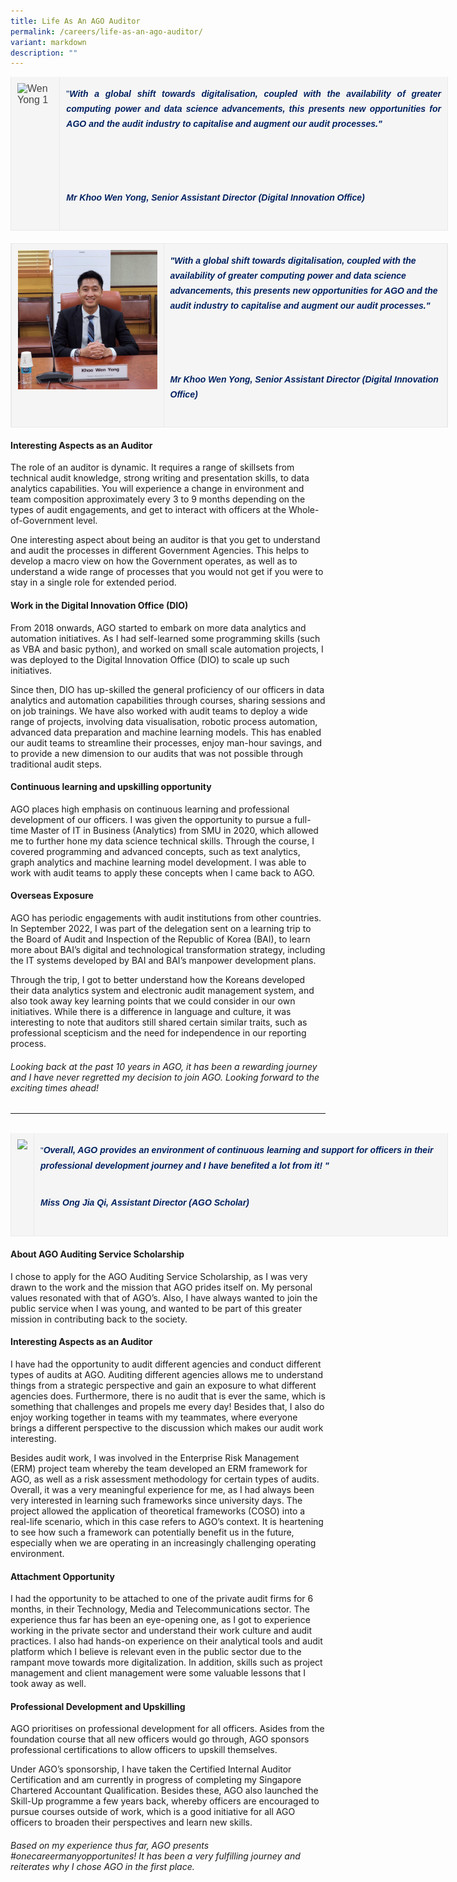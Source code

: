 ```yaml
---
title: Life As An AGO Auditor
permalink: /careers/life-as-an-ago-auditor/
variant: markdown
description: ""
---
```

<table style="margin: 0px 0px 20px; padding: 0px; border-width: 0px 0px 1px; border-top-style: initial; border-right-style: initial; border-bottom-style: solid; border-left-style: initial; border-top-color: initial; border-right-color: initial; border-bottom-color: rgb(234, 234, 234); border-left-color: initial; border-image: initial; outline: 0px; font-size: 16px; vertical-align: baseline; background: rgb(255, 255, 255); color: rgb(68, 68, 68); border-collapse: collapse; border-spacing: 0px; width: 700px; font-family: Arial, Helvetica, sans-serif; font-style: normal; font-variant-ligatures: normal; font-variant-caps: normal; font-weight: 400; letter-spacing: normal; orphans: 2; text-align: justify; text-transform: none; white-space: normal; widows: 2; word-spacing: 0px; -webkit-text-stroke-width: 0px; text-decoration-thickness: initial; text-decoration-style: initial; text-decoration-color: initial;"><tbody style="margin: 0px; padding: 0px; border: 0px; outline: 0px; font-size: 16px; vertical-align: baseline; background: transparent; color: inherit;"><tr style="margin: 0px; padding: 0px; border: 0px; outline: 0px; font-size: 16px; vertical-align: baseline; background: transparent; color: inherit;"><td style="margin: 0px; padding: 10px; border-top: none; border-right: 1px solid rgb(234, 234, 234); border-bottom: none; border-left: 1px solid rgb(234, 234, 234); border-image: initial; outline: 0px; font-size: 16px; vertical-align: top; background: rgb(245, 245, 245); color: inherit; white-space: normal;"><img src="/images/wen-yong-original.jpg" data-displaymode="Original" alt="Wen Yong 1" title="Wen Yong 1" style="margin: 0px; padding: 0px; border: 0px none; outline: 0px; font-size: 16px; vertical-align: top; background: transparent; color: inherit; height: auto; max-width: 100%; width: auto;"></td><td style="margin: 0px; padding: 10px; border-top: none; border-right: 1px solid rgb(234, 234, 234); border-bottom: none; border-left: 1px solid rgb(234, 234, 234); border-image: initial; outline: 0px; font-size: 16px; vertical-align: top; background: rgb(245, 245, 245); color: inherit; white-space: normal;"><p style="margin: 0px 0px 25px; padding: 5px 0px; border: 0px; outline: 0px; font-size: 1rem; vertical-align: baseline; background: transparent; color: rgb(68, 68, 68); font-family: Arial; font-weight: 400; line-height: 1.5em;"><span style="margin: 0px; padding: 0px; border: 0px; outline: 0px; font-size: 14px; vertical-align: baseline; background: transparent; color: rgb(0, 32, 96);">"<em style="margin: 0px; padding: 0px; border: 0px; outline: 0px; font-size: 14px; vertical-align: baseline; background: transparent; color: inherit;"><strong style="margin: 0px; padding: 0px; border: 0px; outline: 0px; font-size: 14px; vertical-align: baseline; background: transparent; color: inherit; font-weight: bold !important;">With a global shift towards digitalisation, coupled with the availability of greater computing power and data science advancements, this presents new opportunities for AGO and the audit industry to capitalise and augment our audit processes."&nbsp;</strong></em></span></p><p style="margin: 0px 0px 25px; padding: 5px 0px; border: 0px; outline: 0px; font-size: 1rem; vertical-align: baseline; background: transparent; color: rgb(68, 68, 68); font-family: Arial; font-weight: 400; line-height: 1.5em;"><span style="margin: 0px; padding: 0px; border: 0px; outline: 0px; font-size: 14px; vertical-align: baseline; background: transparent; color: rgb(0, 32, 96);"><em style="margin: 0px; padding: 0px; border: 0px; outline: 0px; font-size: 14px; vertical-align: baseline; background: transparent; color: inherit;"><strong style="margin: 0px; padding: 0px; border: 0px; outline: 0px; font-size: 14px; vertical-align: baseline; background: transparent; color: inherit; font-weight: bold !important;">&nbsp;</strong></em></span></p><p style="margin: 0px 0px 25px; padding: 5px 0px; border: 0px; outline: 0px; font-size: 1rem; vertical-align: baseline; background: transparent; color: rgb(68, 68, 68); font-family: Arial; font-weight: 400; line-height: 1.5em;"><span style="margin: 0px; padding: 0px; border: 0px; outline: 0px; font-size: 14px; vertical-align: baseline; background: transparent; color: rgb(0, 32, 96);"><em style="margin: 0px; padding: 0px; border: 0px; outline: 0px; font-size: 14px; vertical-align: baseline; background: transparent; color: inherit;"><strong style="margin: 0px; padding: 0px; border: 0px; outline: 0px; font-size: 14px; vertical-align: baseline; background: transparent; color: inherit; font-weight: bold !important;">Mr Khoo Wen Yong,&nbsp;</strong></em><em style="margin: 0px; padding: 0px; border: 0px; outline: 0px; font-size: 14px; vertical-align: baseline; background: transparent; color: inherit;"><strong style="margin: 0px; padding: 0px; border: 0px; outline: 0px; font-size: 14px; vertical-align: baseline; background: transparent; color: inherit; font-weight: bold !important;">Senior Assistant Director&nbsp;</strong></em></span><em style="margin: 0px; padding: 0px; border: 0px; outline: 0px; font-size: 16px; vertical-align: baseline; background: transparent; color: inherit;"><strong style="margin: 0px; padding: 0px; border: 0px; outline: 0px; font-size: 16px; vertical-align: baseline; background: transparent; color: inherit; font-weight: bold !important;"><span style="margin: 0px; padding: 0px; border: 0px; outline: 0px; font-size: 14px; vertical-align: baseline; background: transparent; color: rgb(0, 32, 96);">(Digital Innovation Office)</span></strong></em></p></td></tr></tbody></table>

<table style="width: 700px; border-collapse: collapse; margin: 0; padding: 0; border: 1px solid #eaeaea; background: #f5f5f5; color: #444; font-family: Arial, Helvetica, sans-serif; font-size: 16px;">
    <tbody style="margin: 0; padding: 0; border: 0; background: transparent; color: inherit;">
        <tr style="margin: 0; padding: 0; border: 0; background: transparent; color: inherit;">
            <td style="padding: 10px; border: none; border-right: 1px solid #eaeaea; border-bottom: none; border-left: 1px solid #eaeaea; background: #f5f5f5; color: inherit; vertical-align: top;">
                <img src="/images/wen_yong_original.jpg" data-displaymode="Original" alt="Wen Yong 1" title="Wen Yong 1" style="max-width: 100%; height: auto; width: auto;">
            </td>
            <td style="padding: 10px; border: none; border-right: 1px solid #eaeaea; border-bottom: none; border-left: 1px solid #eaeaea; background: #f5f5f5; color: inherit; vertical-align: top;">
                <p style="margin: 0 0 25px; padding: 5px 0; font-size: 1rem; background: transparent; color: #444; font-family: Arial; font-weight: 400; line-height: 1.5em;">
                    <span style="font-size: 14px; color: #002060;"><em><strong>"With a global shift towards digitalisation, coupled with the availability of greater computing power and data science advancements, this presents new opportunities for AGO and the audit industry to capitalise and augment our audit processes."</strong></em></span>
                </p>
                <p style="margin: 0 0 25px; padding: 5px 0; font-size: 1rem; background: transparent; color: #444; font-family: Arial; font-weight: 400; line-height: 1.5em;">
                    <span style="font-size: 14px; color: #002060;"><em>&nbsp;</em></span>
                </p>
                <p style="margin: 0 0 25px; padding: 5px 0; font-size: 1rem; background: transparent; color: #444; font-family: Arial; font-weight: 400; line-height: 1.5em;">
                    <span style="font-size: 14px; color: #002060;"><em><strong>Mr Khoo Wen Yong,</strong></em><em><strong> Senior Assistant Director </strong></em></span><em style="font-size: 16px;"><strong><span style="font-size: 14px; color: #002060;">(Digital Innovation Office)</span></strong></em>
                </p>
            </td>
        </tr>
    </tbody>
</table>


#### Interesting Aspects as an Auditor
The role of an auditor is dynamic. It requires a range of skillsets from technical audit knowledge, strong writing and presentation skills, to data analytics capabilities. You will experience a change in environment and team composition approximately every 3 to 9 months depending on the types of audit engagements, and get to interact with officers at the Whole-of-Government level.

One interesting aspect about being an auditor is that you get to understand and audit the processes in different Government Agencies. This helps to develop a macro view on how the Government operates, as well as to understand a wide range of processes that you would not get if you were to stay in a single role for extended period.

#### Work in the Digital Innovation Office (DIO)
From 2018 onwards, AGO started to embark on more data analytics and automation initiatives. As I had self-learned some programming skills (such as VBA and basic python), and worked on small scale automation projects, I was deployed to the Digital Innovation Office (DIO) to scale up such initiatives.

Since then, DIO has up-skilled the general proficiency of our officers in data analytics and automation capabilities through courses, sharing sessions and on job trainings. We have also worked with audit teams to deploy a wide range of projects, involving data visualisation, robotic process automation, advanced data preparation and machine learning models. This has enabled our audit teams to streamline their processes, enjoy man-hour savings, and to provide a new dimension to our audits that was not possible through traditional audit steps.

#### Continuous learning and upskilling opportunity
AGO places high emphasis on continuous learning and professional development of our officers. I was given the opportunity to pursue a full-time Master of IT in Business (Analytics) from SMU in 2020, which allowed me to further hone my data science technical skills. Through the course, I covered programming and advanced concepts, such as text analytics, graph analytics and machine learning model development. I was able to work with audit teams to apply these concepts when I came back to AGO.

#### Overseas Exposure
AGO has periodic engagements with audit institutions from other countries. In September 2022, I was part of the delegation sent on a learning trip to the Board of Audit and Inspection of the Republic of Korea (BAI), to learn more about BAI’s digital and technological transformation strategy, including the IT systems developed by BAI and BAI’s manpower development plans.

Through the trip, I got to better understand how the Koreans developed their data analytics system and electronic audit management system, and also took away key learning points that we could consider in our own initiatives. While there is a difference in language and culture, it was interesting to note that auditors still shared certain similar traits, such as professional scepticism and the need for independence in our reporting process.

###### _Looking back at the past 10 years in AGO, it has been a rewarding journey and I have never regretted my decision to join AGO.&nbsp;Looking forward to the exciting times ahead!_

***
<br>


<table style="margin: 0px 0px 20px; padding: 0px; border-width: 0px 0px 1px; border-top-style: initial; border-right-style: initial; border-bottom-style: solid; border-left-style: initial; border-top-color: initial; border-right-color: initial; border-bottom-color: rgb(234, 234, 234); border-left-color: initial; border-image: initial; outline: 0px; font-size: 16px; vertical-align: baseline; background: transparent; color: inherit; border-collapse: collapse; border-spacing: 0px; width: 700px;"><tbody style="margin: 0px; padding: 0px; border: 0px; outline: 0px; font-size: 16px; vertical-align: baseline; background: transparent; color: inherit;"><tr style="margin: 0px; padding: 0px; border: 0px; outline: 0px; font-size: 16px; vertical-align: baseline; background: transparent; color: inherit;"><td style="margin: 0px; padding: 10px; border-top: none; border-right: 1px solid rgb(234, 234, 234); border-bottom: none; border-left: 1px solid rgb(234, 234, 234); border-image: initial; outline: 0px; font-size: 16px; vertical-align: top; background: rgb(245, 245, 245); color: inherit; white-space: normal;"><img src="/images/jia-qi-2.jpg" data-displaymode="Original" style="margin: 0px; padding: 0px; border: 0px none; outline: 0px; font-size: 16px; vertical-align: top; background: transparent; color: inherit; height: auto; max-width: 100%; width: auto;"></td><td style="margin: 0px; padding: 10px; border-top: none; border-right: 1px solid rgb(234, 234, 234); border-bottom: none; border-left: 1px solid rgb(234, 234, 234); border-image: initial; outline: 0px; font-size: 16px; vertical-align: top; background: rgb(245, 245, 245); color: inherit; white-space: normal;"><p style="margin: 0px 0px 25px; padding: 5px 0px; border: 0px; outline: 0px; font-size: 1rem; vertical-align: baseline; background: transparent; color: rgb(68, 68, 68); font-family: Arial; font-weight: 400; line-height: 1.5em;"><span style="margin: 0px; padding: 0px; border: 0px; outline: 0px; font-size: 13px; vertical-align: baseline; background: transparent; color: rgb(0, 32, 96);">"</span><em style="margin: 0px; padding: 0px; border: 0px; outline: 0px; font-size: 14px; vertical-align: baseline; background: transparent; color: rgb(0, 32, 96);"><strong style="margin: 0px; padding: 0px; border: 0px; outline: 0px; font-size: 14px; vertical-align: baseline; background: transparent; color: inherit; font-weight: bold !important;">Overall, AGO provides an environment of continuous learning and support for officers in their professional development journey and I have benefited a&nbsp;lot from it!&nbsp;"&nbsp;</strong></em></p><p style="margin: 0px 0px 25px; padding: 5px 0px; border: 0px; outline: 0px; font-size: 1rem; vertical-align: baseline; background: transparent; color: rgb(68, 68, 68); font-family: Arial; font-weight: 400; line-height: 1.5em;"><span style="margin: 0px; padding: 0px; border: 0px; outline: 0px; font-size: 14px; vertical-align: baseline; background: transparent; color: rgb(0, 32, 96);"><em style="margin: 0px; padding: 0px; border: 0px; outline: 0px; font-size: 14px; vertical-align: baseline; background: transparent; color: inherit;"><strong style="margin: 0px; padding: 0px; border: 0px; outline: 0px; font-size: 14px; vertical-align: baseline; background: transparent; color: inherit; font-weight: bold !important;">Miss Ong Jia Qi,&nbsp;</strong></em></span><em style="margin: 0px; padding: 0px; border: 0px; outline: 0px; font-size: small; vertical-align: baseline; background: transparent; color: rgb(0, 32, 96);"><strong style="margin: 0px; padding: 0px; border: 0px; outline: 0px; font-size: 13px; vertical-align: baseline; background: transparent; color: inherit; font-weight: bold !important;"><span style="margin: 0px; padding: 0px; border: 0px; outline: 0px; font-size: 14px; vertical-align: baseline; background: transparent; color: inherit;">Assistant Director (AGO Scholar)</span></strong></em></p></td></tr></tbody></table>

#### About AGO Auditing Service Scholarship
I chose to apply for the AGO Auditing Service Scholarship, as I was very drawn to the work and the mission that AGO prides itself on. My personal values resonated with that of AGO’s. Also, I have always wanted to join the public service when I was young, and wanted to be part of this greater mission in contributing back to the society.

#### Interesting Aspects as an Auditor
I have had the opportunity to audit different agencies and conduct different types of audits at AGO. Auditing different agencies allows me to understand things from a strategic perspective and gain an exposure to what different agencies does. Furthermore, there is no audit that is ever the same, which is something that challenges and propels me every day! Besides that, I also do enjoy working together in teams with my teammates, where everyone brings a different perspective to the discussion which makes our audit work interesting.

Besides audit work, I was involved in the Enterprise Risk Management (ERM) project team whereby the team developed an ERM framework for AGO, as well as a risk assessment methodology for certain types of audits. Overall, it was a very meaningful experience for me, as I had always been very interested in learning such frameworks since university days. The project allowed the application of theoretical frameworks (COSO) into a real-life scenario, which in this case refers to AGO’s context. It is heartening to see how such a framework can potentially benefit us in the future, especially when we are operating in an increasingly challenging operating environment.

#### Attachment Opportunity
I had the opportunity to be attached to one of the private audit firms for 6 months, in their Technology, Media and Telecommunications sector. The experience thus far has been an eye-opening one, as I got to experience working in the private sector and understand their work culture and audit practices. I also had hands-on experience on their analytical tools and audit platform which I believe is relevant even in the public sector due to the rampant move towards more digitalization. In addition, skills such as project management and client management were some valuable lessons that I took away as well.

#### Professional Development and Upskilling
AGO prioritises on professional development for all&nbsp;officers. Asides from the foundation course that all new officers would go through, AGO sponsors professional certifications to allow officers to upskill themselves.

Under AGO’s sponsorship, I have taken the Certified Internal Auditor Certification and am currently in progress of completing my Singapore Chartered Accountant Qualification. Besides these, AGO also launched the Skill-Up programme a few years back, whereby officers are encouraged to pursue courses outside of work, which is a good initiative for all AGO officers to broaden their perspectives and learn new skills.&nbsp;

###### _Based on my experience thus far, AGO presents #onecareermanyopportunites! It has been a very fulfilling journey and reiterates why I chose AGO in the first place._